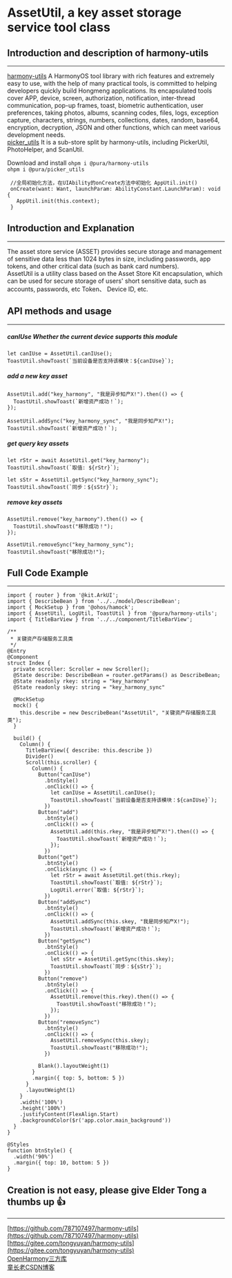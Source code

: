 # AssetUtil, a key asset storage service tool class

## Introduction and description of harmony-utils

------
[harmony-utils](https://ohpm.openharmony.cn/#/cn/detail/@pura%2Fharmony-utils) A HarmonyOS tool library with rich features and extremely easy to use, with the help of many practical tools, is committed to helping developers quickly build Hongmeng applications. Its encapsulated tools cover APP, device, screen, authorization, notification, inter-thread communication, pop-up frames, toast, biometric authentication, user preferences, taking photos, albums, scanning codes, files, logs, exception capture, characters, strings, numbers, collections, dates, random, base64, encryption, decryption, JSON and other functions, which can meet various development needs.   
[picker_utils](https://ohpm.openharmony.cn/#/cn/detail/@pura%2Fpicker_utils) It is a sub-store split by harmony-utils, including PickerUtil, PhotoHelper, and ScanUtil.   

Download and install
`ohpm i @pura/harmony-utils`  
`ohpm i @pura/picker_utils`

 ```
  //全局初始化方法，在UIAbility的onCreate方法中初始化 AppUtil.init()
  onCreate(want: Want, launchParam: AbilityConstant.LaunchParam): void {
    AppUtil.init(this.context);
  }
 ```

## Introduction and Explanation

------

The asset store service (ASSET) provides secure storage and management of sensitive data less than 1024 bytes in size, including passwords, app tokens, and other critical data (such as bank card numbers).    
AssetUtil is a utility class based on the Asset Store Kit encapsulation, which can be used for secure storage of users' short sensitive data, such as accounts, passwords, etc Token、 Device ID, etc.


## API methods and usage

------

##### canIUse Whether the current device supports this module

```
let canIUse = AssetUtil.canIUse();
ToastUtil.showToast(`当前设备是否支持该模块：${canIUse}`);
```

##### add a new key asset

```
AssetUtil.add("key_harmony", "我是异步知产X!").then(() => {
  ToastUtil.showToast(`新增资产成功！`);
});

AssetUtil.addSync("key_harmony_sync", "我是同步知产X!");
ToastUtil.showToast(`新增资产成功！`);
```

##### get query key assets

```
let rStr = await AssetUtil.get("key_harmony");
ToastUtil.showToast(`取值: ${rStr}`);

let sStr = AssetUtil.getSync("key_harmony_sync");
ToastUtil.showToast(`同步：${sStr}`);
```

##### remove key assets

```
AssetUtil.remove("key_harmony").then(() => {
  ToastUtil.showToast("移除成功！");
});

AssetUtil.removeSync("key_harmony_sync");
ToastUtil.showToast("移除成功!");
```


## Full Code Example

------

```
import { router } from '@kit.ArkUI';
import { DescribeBean } from '../../model/DescribeBean';
import { MockSetup } from '@ohos/hamock';
import { AssetUtil, LogUtil, ToastUtil } from '@pura/harmony-utils';
import { TitleBarView } from '../../component/TitleBarView';

/**
 * 关键资产存储服务工具类
 */
@Entry
@Component
struct Index {
  private scroller: Scroller = new Scroller();
  @State describe: DescribeBean = router.getParams() as DescribeBean;
  @State readonly rkey: string = "key_harmony"
  @State readonly skey: string = "key_harmony_sync"

  @MockSetup
  mock() {
    this.describe = new DescribeBean("AssetUtil", "关键资产存储服务工具类");
  }

  build() {
    Column() {
      TitleBarView({ describe: this.describe })
      Divider()
      Scroll(this.scroller) {
        Column() {
          Button("canIUse")
            .btnStyle()
            .onClick(() => {
              let canIUse = AssetUtil.canIUse();
              ToastUtil.showToast(`当前设备是否支持该模块：${canIUse}`);
            })
          Button("add")
            .btnStyle()
            .onClick(() => {
              AssetUtil.add(this.rkey, "我是异步知产X!").then(() => {
                ToastUtil.showToast(`新增资产成功！`);
              });
            })
          Button("get")
            .btnStyle()
            .onClick(async () => {
              let rStr = await AssetUtil.get(this.rkey);
              ToastUtil.showToast(`取值: ${rStr}`);
              LogUtil.error(`取值: ${rStr}`);
            })
          Button("addSync")
            .btnStyle()
            .onClick(() => {
              AssetUtil.addSync(this.skey, "我是同步知产X!");
              ToastUtil.showToast(`新增资产成功！`);
            })
          Button("getSync")
            .btnStyle()
            .onClick(() => {
              let sStr = AssetUtil.getSync(this.skey);
              ToastUtil.showToast(`同步：${sStr}`);
            })
          Button("remove")
            .btnStyle()
            .onClick(() => {
              AssetUtil.remove(this.rkey).then(() => {
                ToastUtil.showToast("移除成功！");
              });
            })
          Button("removeSync")
            .btnStyle()
            .onClick(() => {
              AssetUtil.removeSync(this.skey);
              ToastUtil.showToast("移除成功!");
            })

          Blank().layoutWeight(1)
        }
        .margin({ top: 5, bottom: 5 })
      }
      .layoutWeight(1)
    }
    .width('100%')
    .height('100%')
    .justifyContent(FlexAlign.Start)
    .backgroundColor($r('app.color.main_background'))
  }
}

@Styles
function btnStyle() {
  .width('90%')
  .margin({ top: 10, bottom: 5 })
}
```


## Creation is not easy, please give Elder Tong a thumbs up 👍

------
[https://github.com/787107497/harmony-utils](https://github.com/787107497/harmony-utils)   
[https://gitee.com/tongyuyan/harmony-utils](https://gitee.com/tongyuyan/harmony-utils)   
[OpenHarmony三方库](https://ohpm.openharmony.cn/#/cn/detail/@pura%2Fharmony-utils)   
[童长老CSDN博客](https://blog.csdn.net/qq_32922545)   
   


